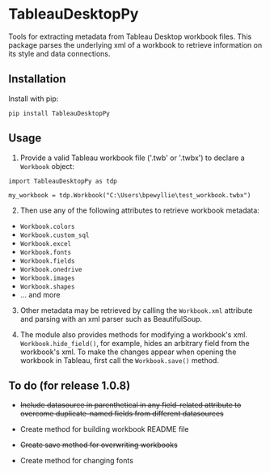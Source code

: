 # TableauDesktopPy
 Tools for extracting metadata from Tableau Desktop workbook files. This package parses the underlying xml of a workbook to retrieve information on its style and data connections.

 ## Installation

 Install with pip:

 ```pip install TableauDesktopPy```

 ## Usage

 1. Provide a valid Tableau workbook file ('.twb' or '.twbx') to declare a `Workbook` object:

 ```
import TableauDesktopPy as tdp

my_workbook = tdp.Workbook("C:\Users\bpewyllie\test_workbook.twbx")
 ```

 2. Then use any of the following attributes to retrieve workbook metadata:

 * `Workbook.colors`
 * `Workbook.custom_sql`
 * `Workbook.excel`
 * `Workbook.fonts`
 * `Workbook.fields`
 * `Workbook.onedrive`
 * `Workbook.images`
 * `Workbook.shapes`
 * ... and more

 3. Other metadata may be retrieved by calling the `Workbook.xml` attribute and parsing with an xml parser such as BeautifulSoup.

 4. The module also provides methods for modifying a workbook's xml. `Workbook.hide_field()`, for example, hides an arbitrary field from the workbook's xml. To make the changes appear when opening the workbook in Tableau, first call the `Workbook.save()` method.


## To do (for release 1.0.8)

* ~~Include datasource in parenthetical in any field-related attribute to overcome duplicate-named fields from different datasources~~

* Create method for building workbook README file

* ~~Create save method for overwriting workbooks~~

* Create method for changing fonts
